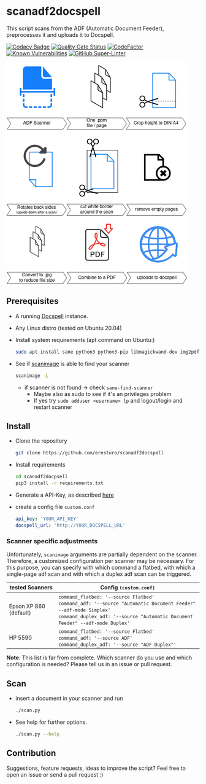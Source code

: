 # scanadf2docspell

This script scans from the ADF (Automatic Document Feeder), preprocesses it and uploads it to Docspell.

[![Codacy Badge](https://app.codacy.com/project/badge/Grade/f3370d96dd974f419b9d23c7fb0f2f22)](https://www.codacy.com/gh/eresturo/scanadf2docspell/dashboard?utm_source=github.com&amp;utm_medium=referral&amp;utm_content=eresturo/scanadf2docspell&amp;utm_campaign=Badge_Grade)
[![Quality Gate Status](https://sonarcloud.io/api/project_badges/measure?project=eresturo_scanadf2docspell&metric=alert_status)](https://sonarcloud.io/summary/new_code?id=eresturo_scanadf2docspell)
[![CodeFactor](https://www.codefactor.io/repository/github/eresturo/scanadf2docspell/badge)](https://www.codefactor.io/repository/github/eresturo/scanadf2docspell)
[![Known Vulnerabilities](https://snyk.io/test/github/eresturo/scanadf2docspell/badge.svg)](https://snyk.io/test/github/eresturo/scanadf2docspell)
[![GitHub Super-Linter](https://github.com/eresturo/scanadf2docspell/workflows/Lint%20Code%20Base/badge.svg)](https://github.com/eresturo/scanadf2docspell/actions/workflows/super-linter.yml)

![Overview](overview.png)

## Prerequisites

* A running [Docspell](https://github.com/eikek/docspell) instance.
* Any Linux distro (tested on Ubuntu 20.04)
* Install system requirements (apt command on Ubuntu:)

  ```bash
  sudo apt install sane python3 python3-pip libmagickwand-dev img2pdf sane-utils
  ```

* See if [scanimage](https://linux.die.net/man/1/scanimage) is able to find your scanner

  ```bash
  scanimage -L
  ```

  * if scanner is not found -> check `sane-find-scanner`
    * Maybe also as sudo to see if it's an privileges problem
    * If yes try `sudo adduser <username> lp` and logout/login and restart scanner

## Install

* Clone the repository

  ```bash
  git clone https://github.com/eresturo/scanadf2docspell
  ```

* Install requirements

  ```bash
  cd scanadf2docpsell
  pip3 install -r requirements.txt
  ```

* Generate a API-Key, as described [here](https://docspell.org/docs/webapp/uploading/#anonymous-upload)
* create a config file `custom.conf`

    ```yaml
    api_key: 'YOUR_API_KEY'
    docspell_url: 'http://YOUR_DOCSPELL_URL'
    ```

### Scanner specific adjustments

Unfortunately, `scanimage` arguments are partially dependent on the scanner. Therefore, a customized configuration per
scanner may be necessary. For this purpose, you can specify with which command a flatbed, with which a single-page adf
scan and with which a duplex adf scan can be triggered.

<!-- markdownlint-disable no-inline-html -->
| tested Scanners        | Config `(custom.conf)`                                                                                                                                                                              |
|------------------------|-----------------------------------------------------------------------------------------------------------------------------------------------------------------------------------------------------|
| Epson XP 860 (default) | `command_flatbed: '--source Flatbed'`<br>`command_adf: '--source "Automatic Document Feeder" --adf-mode Simplex'`<br>`command_duplex_adf: '--source "Automatic Document Feeder" --adf-mode Duplex'` |
| HP 5590                | `command_flatbed: '--source Flatbed'`<br>`command_adf: '--source ADF'`<br>`command_duplex_adf: '--source "ADF Duplex"'`                                                                             |
<!-- markdownlint-enable no-inline-html -->

**Note**: This list is far from complete. Which scanner do you use and which configuration is needed? Please tell us in
an issue or pull request.

## Scan

* insert a document in your scanner and run

    ```bash
    ./scan.py
    ```

* See help for further options.

  ```bash
  ./scan.py --help
  ```

## Contribution

Suggestions, feature requests, ideas to improve the script? Feel free to open an issue or send a pull request :)
